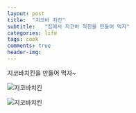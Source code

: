 ```yaml
---
layout: post
title:  "지코바 치킨"
subtitle:   "집에서 지코바 칙힌을 만들어 먹자"
categories: life
tags: cook
comments: true
header-img: 
---
```


지코바치킨을 만들어 먹자~

 ![지코바치킨](https://youngsungson.github.io/assets/img/life/20220319-life-cook-zikova1.jpeg)
 
 ![지코바치킨](https://youngsungson.github.io/assets/img/life/20220319-life-cook-zikova2.jpeg)
   
 
 
 
